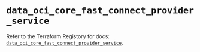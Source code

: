 # `data_oci_core_fast_connect_provider_service`

Refer to the Terraform Registory for docs: [`data_oci_core_fast_connect_provider_service`](https://registry.terraform.io/providers/oracle/oci/6.18.0/docs/data-sources/core_fast_connect_provider_service).
